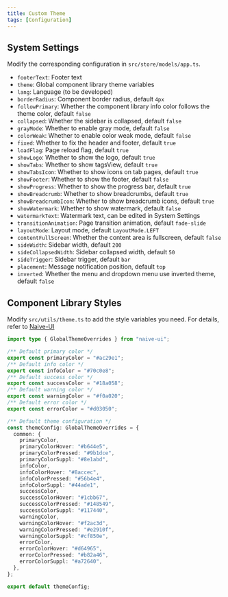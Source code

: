 ```yaml
---
title: Custom Theme
tags: [Configuration]
---
```


## System Settings

Modify the corresponding configuration in `src/store/models/app.ts`.

- `footerText`: Footer text
- `theme`: Global component library theme variables
- `lang`: Language (to be developed)
- `borderRadius`: Component border radius, default `4px`
- `followPrimary`: Whether the component library info color follows the theme color, default `false`
- `collapsed`: Whether the sidebar is collapsed, default `false`
- `grayMode`: Whether to enable gray mode, default `false`
- `colorWeak`: Whether to enable color weak mode, default `false`
- `fixed`: Whether to fix the header and footer, default `true`
- `loadFlag`: Page reload flag, default `true`
- `showLogo`: Whether to show the logo, default `true`
- `showTabs`: Whether to show tagsView, default `true`
- `showTabsIcon`: Whether to show icons on tab pages, default `true`
- `showFooter`: Whether to show the footer, default `false`
- `showProgress`: Whether to show the progress bar, default `true`
- `showBreadcrumb`: Whether to show breadcrumbs, default `true`
- `showBreadcrumbIcon`: Whether to show breadcrumb icons, default `true`
- `showWatermark`: Whether to show watermark, default `false`
- `watermarkText`: Watermark text, can be edited in System Settings
- `transitionAnimation`: Page transition animation, default `fade-slide`
- `layoutMode`: Layout mode, default `LayoutMode.LEFT`
- `contentFullScreen`: Whether the content area is fullscreen, default `false`
- `sideWidth`: Sidebar width, default `200`
- `sideCollapsedWidth`: Sidebar collapsed width, default `50`
- `sideTrigger`: Sidebar trigger, default `bar`
- `placement`: Message notification position, default `top`
- `inverted`: Whether the menu and dropdown menu use inverted theme, default `false`

## Component Library Styles

Modify `src/utils/theme.ts` to add the style variables you need. For details, refer to [Naive-UI](https://www.naiveui.com/zh-CN/dark/docs/customize-theme#%E8%B0%83%E6%95%B4%E7%BB%84%E4%BB%B6%E4%B8%BB%E9%A2%98%E5%8F%98%E9%87%8F)

```ts [src/utils/theme.ts]
import type { GlobalThemeOverrides } from "naive-ui";

/** Default primary color */
export const primaryColor = "#ac29e1";
/** Default info color */
export const infoColor = "#70c0e8";
/** Default success color */
export const successColor = "#18a058";
/** Default warning color */
export const warningColor = "#f0a020";
/** Default error color */
export const errorColor = "#d03050";

/** Default theme configuration */
const themeConfig: GlobalThemeOverrides = {
  common: {
    primaryColor,
    primaryColorHover: "#b644e5",
    primaryColorPressed: "#9b1dce",
    primaryColorSuppl: "#8e1abd",
    infoColor,
    infoColorHover: "#8accec",
    infoColorPressed: "#56b4e4",
    infoColorSuppl: "#44ade1",
    successColor,
    successColorHover: "#1cbb67",
    successColorPressed: "#148549",
    successColorSuppl: "#117440",
    warningColor,
    warningColorHover: "#f2ac3d",
    warningColorPressed: "#e2910f",
    warningColorSuppl: "#cf850e",
    errorColor,
    errorColorHover: "#d64965",
    errorColorPressed: "#b82a46",
    errorColorSuppl: "#a72640",
  },
};

export default themeConfig;
``` 
